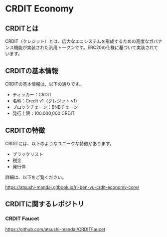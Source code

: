 # CRDIT Economy

## CRDITとは
CRDIT（クレジット）とは、広大なエコシステムを形成するための高度なガバナンス機能が実装された汎用トークンです。ERC20の仕様に基づいて実装されています。

## CRDITの基本情報
CRDITの基本情報は、以下の通りです。
- ティッカー：CRDIT
- 名称：Credit v1（クレジット v1）
- ブロックチェーン：BNBチェーン
- 発行上限：100,000,000 CRDIT

## CRDITの特徴
CRDITには、以下のようなユニークな特徴があります。
- ブラックリスト
- 税金
- 発行体

詳細は、以下をご覧ください。

https://atsushi-mandai.gitbook.io/ri-ben-yu-crdit-economy-core/

## CRDITに関するレポジトリ

### CRDIT Faucet
https://github.com/atsushi-mandai/CRDITFaucet
